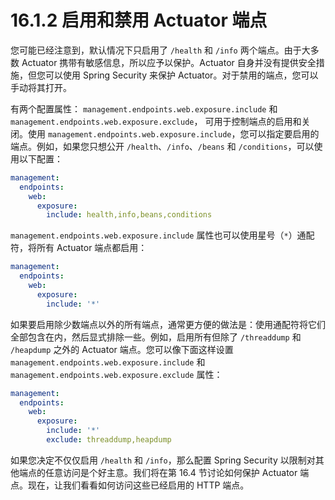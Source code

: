 # 16.1.2 启用和禁用 Actuator 端点

您可能已经注意到，默认情况下只启用了 `/health` 和 `/info` 两个端点。由于大多数 Actuator 携带有敏感信息，所以应予以保护。Actuator 自身并没有提供安全措施，但您可以使用 Spring Security 来保护 Actuator。对于禁用的端点，您可以手动将其打开。

有两个配置属性： `management.endpoints.web.exposure.include` 和 `management.endpoints.web.exposure.exclude`， 可用于控制端点的启用和关闭。使用 `management.endpoints.web.exposure.include`，您可以指定要启用的端点。例如，如果您只想公开 `/health`、`/info`、`/beans` 和 `/conditions`，可以使用以下配置：

```yaml
management:
  endpoints:
    web:
      exposure:
        include: health,info,beans,conditions
```

`management.endpoints.web.exposure.include` 属性也可以使用星号（`*`）通配符，将所有 Actuator 端点都启用：

```yaml
management:
  endpoints:
    web:
      exposure:
        include: '*'
```

如果要启用除少数端点以外的所有端点，通常更方便的做法是：使用通配符将它们全部包含在内，然后显式排除一些。例如，启用所有但除了 `/threaddump` 和 `/heapdump` 之外的 Actuator 端点。您可以像下面这样设置 `management.endpoints.web.exposure.include` 和 `management.endpoints.web.exposure.exclude` 属性：

```yaml
management:
  endpoints:
    web:
      exposure:
        include: '*'
        exclude: threaddump,heapdump
```

如果您决定不仅仅启用 `/health` 和 `/info`，那么配置 Spring Security 以限制对其他端点的任意访问是个好主意。我们将在第 16.4 节讨论如何保护 Actuator 端点。现在，让我们看看如何访问这些已经启用的 HTTP 端点。

